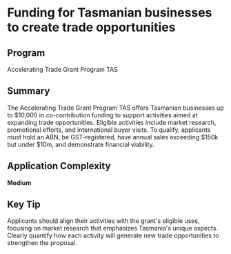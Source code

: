 # Funding for Tasmanian businesses to create trade opportunities
  
## Program
Accelerating Trade Grant Program TAS

## Summary
The Accelerating Trade Grant Program TAS offers Tasmanian businesses up to $10,000 in co-contribution funding to support activities aimed at expanding trade opportunities. Eligible activities include market research, promotional efforts, and international buyer visits. To qualify, applicants must hold an ABN, be GST-registered, have annual sales exceeding $150k but under $10m, and demonstrate financial viability.

## Application Complexity
**Medium**

## Key Tip
Applicants should align their activities with the grant's eligible uses, focusing on market research that emphasizes Tasmania's unique aspects. Clearly quantify how each activity will generate new trade opportunities to strengthen the proposal.
